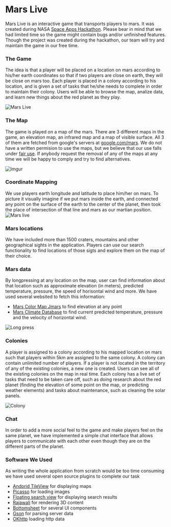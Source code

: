 # Mars Live

Mars Live is an interactive game that transports players to mars. It was created during NASA [Space Apps Hackathon](https://2016.spaceappschallenge.org/). Please bear in mind that we had limited time so the game might contain bugs and/or unfinished features. Though the project was created during the hackathon, our team will try and maintain the game in our free time.

### The Game
The idea is that a player will be placed on a location on mars according to his/her earth coordinates so that if two players are close on earth, they will be close on mars too. Each player is placed in a colony according to his location, and is given a set of tasks that he/she needs to complete in order to maintain their colony. Users will be able to browse the map, analize data, and learn new things about the red planet as they play.

![Mars Live](http://i.imgur.com/wi0pwFl.png?1)

### The Map
The game is played on a map of the mars. There are 3 different maps in the game, an elevation map, an infrared map and a map of visible surface. All 3 of them are fetched from google's servers at [google.com/mars](http://google.com/mars). We do not have a written permision to use the maps, but we believe that our use falls under [fair use](https://www.wikiwand.com/en/Fair_use). If anybody request the removal of any of the maps at any time we will be happy to comply and try to find alternatives.

![Imgur](http://i.imgur.com/yohInr3.jpg)
### Coordinate Mapping

We use players earth longitude and latitude to place him/her on mars. To picture it visually imagine if we put mars inside the earth, and connected any point on the surface of the earth to the center of the planet, then took the place of intersection of that line and mars as our martian position.
![Mars live](http://i.imgur.com/wUChl9t.png?1)

### Mars locations

We have included more than 1500 craters, mountains and other geographical sights in the application. Players can use our search functionality to find locations of those sigts and explore them on the map of their choice.

### Mars data

By longpressing at any location on the map, user can find information about that location such as approximate elevation (in meters), predicted temperature, pressure, the speed of horisontal wind and more. We have used several websited to fetch this information:
* [Mars Color Map Jmars](http://jmars.mars.asu.edu/maps/?layer=MOLA_Color) to find elevation at any point
* [Mars Climate Database](http://www-mars.lmd.jussieu.fr/mcd_python/) to find current predicted temperature, pressure and the velocity of horizontal wind.

![Long press](http://i.imgur.com/g7Nnkt5.png?1)

### Colonies

A player is assigned to a colony according to his mapped location on mars such that players within 5km are assigned to the same colony. A colony can contain unlimited number of players. If a player is not located in the territory of any of the existing colonies, a new one is created. Users can see all of the existing colonies on the map in real time. Each colony has a live set of tasks that need to be taken care off, such as doing research about the red planet (finding the elevation of some point on the map, or predicting weather elements) and tasks about maintenance, such as cleaning the solar panels.​

![Colony](http://i.imgur.com/RI2QlFt.png?1)

### Chat

In order to add a more social feel to the game and make players feel on the same planet, we have implemented a simple chat interface that allows players to communicate with each other even though they are on the different parts of the planet.

### Software We Used

As writing the whole application from scratch would be too time consuming we have used several open source plugins to complete our task

* [Andorid TileView](/moagrius/TileView) for displaying maps
* [Picasso](http://square.github.io/picasso/) for loading images
* [Floating search view](/arimorty/floatingsearchview) for displaying search results
* [Rajawali](/Rajawali/Rajawali) for rendering 3D content
* [Bottomsheet](/Flipboard/bottomsheet) for several UI components
* [Gson](/google/gson) for parsing server data
* [OKhttp](/square/okhttp) loading http data
